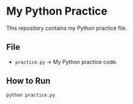 # My Python Practice

This repository contains my Python practice file.

## File
- `practice.py` → My Python practice code.

## How to Run
```bash
python practice.py

